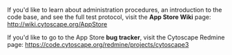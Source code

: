 If you'd like to learn about administration procedures, an introduction to the code base, and see the full test protocol, visit the __App Store Wiki__ page:
<http://wiki.cytoscape.org/AppStore>

If you'd like to go to the App Store __bug tracker__, visit the Cytoscape Redmine page: <https://code.cytoscape.org/redmine/projects/cytoscape3>
